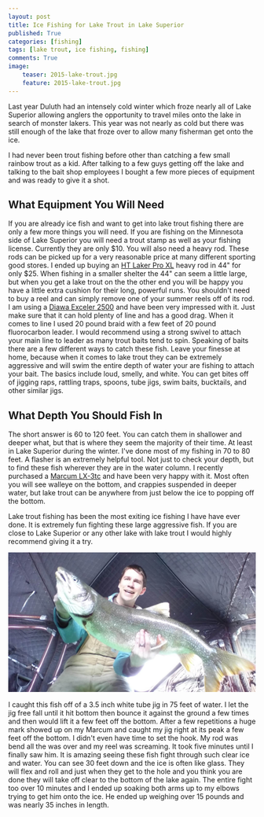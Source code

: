 ```yaml
---
layout: post
title: Ice Fishing for Lake Trout in Lake Superior
published: True
categories: [fishing]
tags: [lake trout, ice fishing, fishing]
comments: True
image:
    teaser: 2015-lake-trout.jpg
    feature: 2015-lake-trout.jpg
---
```


Last year Duluth had an intensely cold winter which froze nearly all of Lake Superior allowing anglers the opportunity to travel miles onto the lake in search of monster lakers. This year was not nearly as cold but there was still enough of the lake that froze over to allow many fisherman get onto the ice.

I had never been trout fishing before other than catching a few small rainbow trout as a kid. After talking to a few guys getting off the lake and talking to the bait shop employees I bought a few more pieces of equipment and was ready to give it a shot.

## What Equipment You Will Need

If you are already ice fish and want to get into lake trout fishing there are only a few more things you will need. If you are fishing on the Minnesota side of Lake Superior you will need a trout stamp as well as your fishing license. Currently they are only $10. You will also need a heavy rod. These rods can be picked up for a very reasonable price at many different sporting good stores. I ended up buying an [HT Laker Pro XL](http://www.amazon.com/HT-LKP-32MH-32-Inch-Heavy-Laker/dp/B00AU5SJAS/ref=sr_1_1?ie=UTF8&qid=1425519560&sr=8-1&keywords=ht+laker+pro) heavy rod in 44" for only $25. When fishing in a smaller shelter the 44" can seem a little large, but when you get a lake trout on the the other end you will be happy you have a little extra cushion for their long, powerful runs. You shouldn't need to buy a reel and can simply remove one of your summer reels off of its rod. I am using a [Diawa Exceler 2500](http://www.amazon.com/Daiwa-Exceler-2500-Spinning-Black/dp/B00LDYJLES/ref=sr_1_1?ie=UTF8&qid=1425519641&sr=8-1&keywords=daiwa+exceler) and have been very impressed with it. Just make sure that it can hold plenty of line and has a good drag. When it comes to line I used 20 pound braid with a few feet of 20 pound fluorocarbon leader. I would recommend using a strong swivel to attach your main line to leader as many trout baits tend to spin. Speaking of baits there are a few different ways to catch these fish. Leave your finesse at home, because when it comes to lake trout they can be extremely aggressive and will swim the entire depth of water your are fishing to attach your bait. The basics include loud, smelly, and white. You can get bites off of jigging raps, rattling traps, spoons, tube jigs, swim baits, bucktails, and other similar jigs.

## What Depth You Should Fish In

The short answer is 60 to 120 feet. You can catch them in shallower and deeper what, but that is where they seem the majority of their time. At least in Lake Superior during the winter. I've done most of my fishing in 70 to 80 feet. A flasher is an extremely helpful tool. Not just to check your depth, but to find these fish wherever they are in the water column. I recently purchased a [Marcum LX-3tc](http://www.amazon.com/Marcum-LX-3tc-Color-Fishfinder-System/dp/B0041IVNRG/ref=sr_1_1?ie=UTF8&qid=1425519532&sr=8-1&keywords=marcum+lx3) and have been very happy with it. Most often you will see walleye on the bottom, and crappies suspended in deeper water, but lake trout can be anywhere from just below the ice to popping off the bottom.

Lake trout fishing has been the most exiting ice fishing I have have ever done. It is extremely fun fighting these large aggressive fish. If you are close to Lake Superior or any other lake with lake trout I would highly recommend giving it a try.

![15 pound Lake Superior Lake Trout](/images/2015-lake-trout.jpg)

I caught this fish off of a 3.5 inch white tube jig in 75 feet of water. I let the jig free fall until it hit bottom then bounce it against the ground a few times and then would lift it a few feet off the bottom. After a few repetitions a huge mark showed up on my Marcum and caught my jig right at its peak a few feet off the bottom. I didn't even have time to set the hook. My rod was bend all the was over and my reel was screaming. It took five minutes until I finally saw him. It is amazing seeing these fish fight through such clear ice and water. You can see 30 feet down and the ice is often like glass. They will flex and roll and just when they get to the hole and you think you are done they will take off clear to the bottom of the lake again. The entire fight too over 10 minutes and I ended up soaking both arms up to my elbows trying to get him onto the ice. He ended up weighing over 15 pounds and was nearly 35 inches in length.
